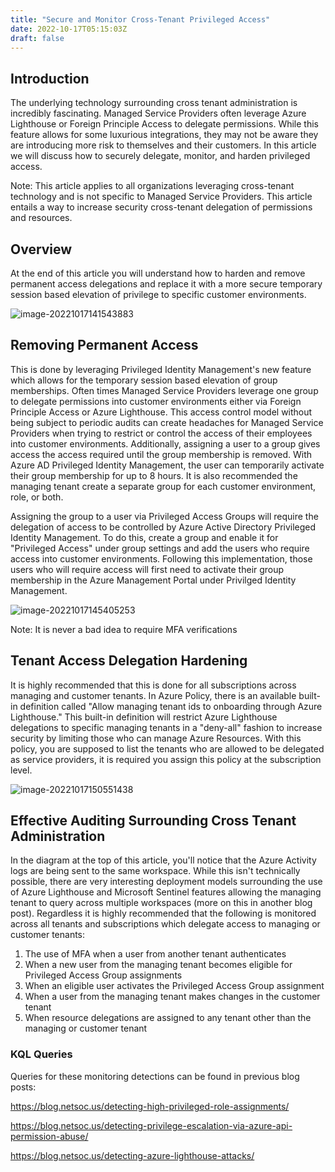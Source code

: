 ```yaml
---
title: "Secure and Monitor Cross-Tenant Privileged Access"
date: 2022-10-17T05:15:03Z
draft: false
---
```


## Introduction

The underlying technology surrounding cross tenant administration is incredibly fascinating. Managed Service Providers often leverage Azure Lighthouse or Foreign Principle Access to delegate permissions. While this feature allows for some luxurious integrations, they may not be aware they are introducing more risk to themselves and their customers. In this article we will discuss how to securely delegate, monitor, and harden privileged access.

Note: This article applies to all organizations leveraging cross-tenant technology and is not specific to Managed Service Providers. This article entails a way to increase security cross-tenant delegation of permissions and resources.

## Overview

At the end of this article you will understand how to harden and remove permanent access delegations and replace it with a more secure temporary session based elevation of privilege to specific customer environments.

![image-20221017141543883](/posts/Securing-and-Monitoring-cross-tenant-privileged-access-and-administration.assets/image-20221017141543883.png)

## Removing Permanent Access

This is done by leveraging Privileged Identity Management's new feature which allows for the temporary session based elevation of group memberships. Often times Managed Service Providers leverage one group to delegate permissions into customer environments either via Foreign Principle Access or Azure Lighthouse. This access control model without being subject to periodic audits can create headaches for Managed Service Providers when trying to restrict or control the access of their employees into customer environments. Additionally, assigning a user to a group gives access the access required until the group membership is removed. With Azure AD Privileged Identity Management, the user can temporarily activate their group membership for up to 8 hours. It is also recommended the managing tenant create a separate group for each customer environment, role, or both.

Assigning the group to a user via Privileged Access Groups will require the delegation of access to be controlled by Azure Active Directory Privileged Identity Management. To do this, create a group and enable it for "Privileged Access" under group settings and add the users who require access into customer environments. Following this implementation, those users who will require access will first need to activate their group membership in the Azure Management Portal under Privilged Identity Management.

![image-20221017145405253](/posts/Securing-and-Monitoring-cross-tenant-privileged-access-and-administration.assets/image-20221017145405253.png)

Note: It is never a bad idea to require MFA verifications

## Tenant Access Delegation Hardening

It is highly recommended that this is done for all subscriptions across managing and customer tenants. In Azure Policy, there is an available built-in definition called "Allow managing tenant ids to onboarding through Azure Lighthouse." This built-in definition will restrict Azure Lighthouse delegations to specific managing tenants in a "deny-all" fashion to increase security by limiting those who can manage Azure Resources. With this policy, you are supposed to list the tenants who are allowed to be delegated as service providers, it is required you assign this policy at the subscription level. 

![image-20221017150551438](/posts/Securing-and-Monitoring-cross-tenant-privileged-access-and-administration.assets/image-20221017150551438.png) 

## Effective Auditing Surrounding Cross Tenant Administration

In the diagram at the top of this article, you'll notice that the Azure Activity logs are being sent to the same workspace. While this isn't technically possible, there are very interesting deployment models surrounding the use of Azure Lighthouse and Microsoft Sentinel features allowing the managing tenant to query across multiple workspaces (more on this in another blog post). Regardless it is highly recommended that the following is monitored across all tenants and subscriptions which delegate access to managing or customer tenants:

1. The use of MFA when a user from another tenant authenticates
2. When a new user from the managing tenant becomes eligible for Privileged Access Group assignments
3. When an eligible user activates the Privileged Access Group assignment
4. When a user from the managing tenant makes changes in the customer tenant
5. When resource delegations are assigned to any tenant other than the managing or customer tenant

### KQL Queries

Queries for these monitoring detections can be found in previous blog posts:

https://blog.netsoc.us/detecting-high-privileged-role-assignments/

https://blog.netsoc.us/detecting-privilege-escalation-via-azure-api-permission-abuse/

https://blog.netsoc.us/detecting-azure-lighthouse-attacks/

